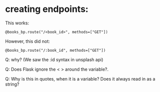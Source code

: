 # creating endpoints:
This works:
```
@books_bp.route("/<book_id>", methods=["GET"])
```
However, this did not:
```
@books_bp.route("/:book_id", methods=["GET"])
```
Q: why? (We saw the :id syntax in unsplash api)  

Q: Does Flask ignore the < > around the variable?.  

Q: Why is this in quotes, when it is a variable?  Does it always read in as a string?